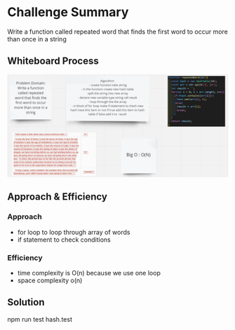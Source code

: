 # Challenge Summary
Write a function called repeated word that finds the first word to occur more than once in a string

## Whiteboard Process
![](./assets/firstrepeatedWhiteboard%20.png)
## Approach & Efficiency
### Approach
- for loop to loop through array of words
- if statement to check conditions
### Efficiency
- time complexity  is O(n) because we use one loop
- space complexity o(n)
## Solution
npm run test hash.test
